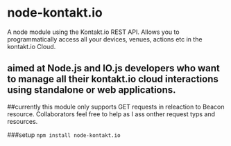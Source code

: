 # node-kontakt.io
A node module using the Kontakt.io REST API. Allows you to programmatically access all your devices, venues, actions etc in the kontakt.io Cloud.
## aimed at Node.js and IO.js developers who want to manage all their kontakt.io cloud interactions using standalone or web applications.

##currently this module only supports GET requests in releaction to Beacon resource. Collaborators feel free to help as I ass onther request typs and resources.

###setup
`npm install node-kontakt.io`
